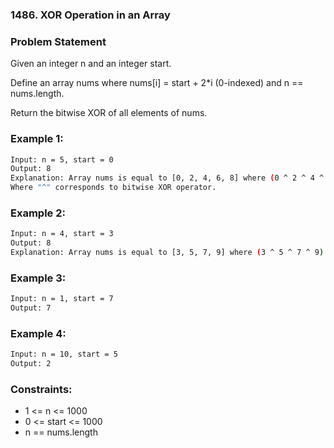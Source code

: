 ### 1486. XOR Operation in an Array

### Problem Statement
Given an integer n and an integer start.

Define an array nums where nums[i] = start + 2*i (0-indexed) and n == nums.length.

Return the bitwise XOR of all elements of nums.

 

### Example 1:
```bash
Input: n = 5, start = 0
Output: 8
Explanation: Array nums is equal to [0, 2, 4, 6, 8] where (0 ^ 2 ^ 4 ^ 6 ^ 8) = 8.
Where "^" corresponds to bitwise XOR operator.
```

### Example 2:
```bash
Input: n = 4, start = 3
Output: 8
Explanation: Array nums is equal to [3, 5, 7, 9] where (3 ^ 5 ^ 7 ^ 9) = 8.
```

### Example 3:
```bash
Input: n = 1, start = 7
Output: 7
```

### Example 4:
```bash
Input: n = 10, start = 5
Output: 2
```
 
### Constraints:
* 1 <= n <= 1000
* 0 <= start <= 1000
* n == nums.length